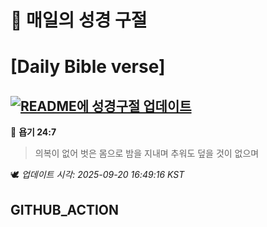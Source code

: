 # 🙏 매일의 성경 구절
# [Daily Bible verse]
## [![README에 성경구절 업데이트](https://github.com/DONGSUKA/first_test/actions/workflows/update-readme-bible.yml/badge.svg)](https://github.com/DONGSUKA/first_test/actions/workflows/update-readme-bible.yml)
<!-- START_BIBLE_VERSE -->
📖 **욥기 24:7**
> 의복이 없어 벗은 몸으로 밤을 지내며 추워도 덮을 것이 없으며

🕊️ _업데이트 시각: 2025-09-20 16:49:16 KST_
  <!-- END_BIBLE_VERSE -->
## GITHUB_ACTION
